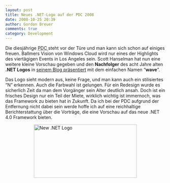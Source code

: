 ```yaml
---
layout: post
title: Neues .NET-Logo auf der PDC 2008
date: 2008-10-25 20:39
author: Gordon Breuer
comments: true
category: Development
---
```

<p>Die diesjährige <abbr title="Professional Developers Conference">PDC </abbr>steht vor der Türe und man kann sich schon auf einiges freuen. Ballmers Vision von Windows Cloud wird nur eines der Highlights des viertägigen Events in Los Angeles sein. Scott Hanselman hat nun eine weitere kleine Vorschau gegeben und den <strong>Nachfolger</strong> des acht Jahre alten <strong>.NET Logos</strong> in <a target="_blank" href="http://www.hanselman.com/blog/PDC2008NewNETLogo.aspx">seinem Blog präsentiert</a> mit dem einfachen Namen “<strong>wave</strong>”.</p>  <p>Das Logo sieht modern aus, keine Frage, und man kann auch ein stilisiertes “N” erkennen. Auch die Farbwahl ist gelungen. Für ein Redesign wurde es sicherlich Zeit da man dem Vorgänger sein Alter deutlich ansah. Doch ist ein frisches Design nur ein Teil der Miete, wirklich wichtig ist immernoch, was das Framework zu bieten hat in Zukunft. Da ich bei der PDC aufgrund der Entfernung nicht dabei sein werde hoffe ich auf eine reichhaltige Berichterstattung über die Vorträge, die eine Vorschau auf das neue .NET 4.0 Framework bieten.</p>  <p><a href="http://static.gordon-breuer.de/img/Neue.NETLogowirdaufderPDC2008vorgestellt_A02E/newdotnetlogo_2_2.png" rel="lightbox"><img style="margin: 0px auto; display: block; float: none" title="New .NET Logo" border="0" alt="New .NET Logo" src="http://anheledirwp.blob.core.windows.net/wordpress/2008/10/newdotnetlogo_2_thumb.png" width="324" height="168" /></a></p>
